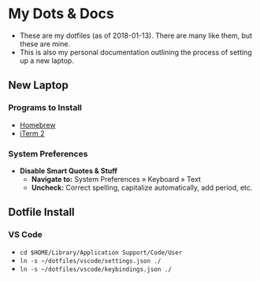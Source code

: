 # My Dots & Docs
- These are my dotfiles (as of 2018-01-13). There are many like them, but these are mine.
- This is also my personal documentation outlining the process of setting up a new laptop.

## New Laptop
### Programs to Install
- [Homebrew](https://brew.sh)
- [iTerm 2](https://www.iterm2.com/)

### System Preferences
- **Disable Smart Quotes & Stuff**
  - **Navigate to:** System Preferences » Keyboard » Text
  - **Uncheck:** Correct spelling, capitalize automatically, add period, etc.

## Dotfile Install
### VS Code
- `cd $HOME/Library/Application Support/Code/User`
- `ln -s ~/dotfiles/vscode/settings.json ./`
- `ln -s ~/dotfiles/vscode/keybindings.json ./`
